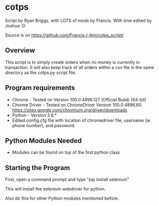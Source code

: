 # cotps

Script by Ryan Briggs, with LOTS of mods by Francis. With love edited by Joshua :D

Source is on https://github.com/Francis-I-Am/cotps_script/

Overview
----------------------------
This script is to simply create orders when no money is currently in transaction. It will also keep track of all orders within a csv file in the same directory as the cotps.py script file.

Program requirements
----------------------------
* Chrome - Tested on Version 100.0.4896.127 (Official Build) (64-bit)
* Chrome Driver - Tested on ChromeDriver Version 100.0.4896.60
    https://sites.google.com/chromium.org/driver/downloads
* Python - Version 3.6.*
* Edited config.cfg file with location of chromedriver file, username (ie phone number), and password.

Python Modules Needed
----------------------------
* Modules can be found on top of the first python class

Starting the Program
----------------------------
First, open a command prompt and type "pip install selenium"

This will install the selenium webdriver for python.

Also do this for other Python modules mentioned before.
